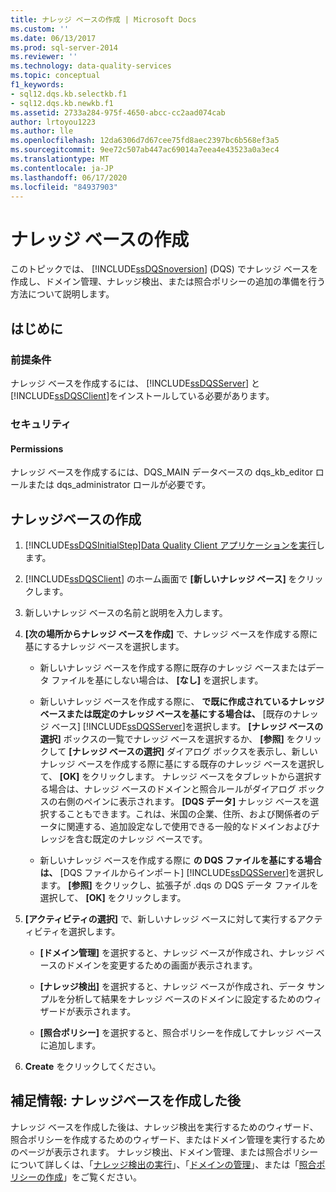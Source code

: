 ```yaml
---
title: ナレッジ ベースの作成 | Microsoft Docs
ms.custom: ''
ms.date: 06/13/2017
ms.prod: sql-server-2014
ms.reviewer: ''
ms.technology: data-quality-services
ms.topic: conceptual
f1_keywords:
- sql12.dqs.kb.selectkb.f1
- sql12.dqs.kb.newkb.f1
ms.assetid: 2733a284-975f-4650-abcc-cc2aad074cab
author: lrtoyou1223
ms.author: lle
ms.openlocfilehash: 12da6306d7d67cee75fd8aec2397bc6b568ef3a5
ms.sourcegitcommit: 9ee72c507ab447ac69014a7eea4e43523a0a3ec4
ms.translationtype: MT
ms.contentlocale: ja-JP
ms.lasthandoff: 06/17/2020
ms.locfileid: "84937903"
---
```

# <a name="create-a-knowledge-base"></a>ナレッジ ベースの作成
  このトピックでは、 [!INCLUDE[ssDQSnoversion](../includes/ssdqsnoversion-md.md)] (DQS) でナレッジ ベースを作成し、ドメイン管理、ナレッジ検出、または照合ポリシーの追加の準備を行う方法について説明します。  
  
##  <a name="before-you-begin"></a><a name="BeforeYouBegin"></a> はじめに  
  
###  <a name="prerequisites"></a><a name="Prerequisites"></a> 前提条件  
 ナレッジ ベースを作成するには、 [!INCLUDE[ssDQSServer](../includes/ssdqsserver-md.md)] と [!INCLUDE[ssDQSClient](../includes/ssdqsclient-md.md)]をインストールしている必要があります。  
  
###  <a name="security"></a><a name="Security"></a> セキュリティ  
  
####  <a name="permissions"></a><a name="Permissions"></a> Permissions  
 ナレッジ ベースを作成するには、DQS_MAIN データベースの dqs_kb_editor ロールまたは dqs_administrator ロールが必要です。  
  
##  <a name="create-a-knowledge-base"></a><a name="Createaknowledgebase"></a>ナレッジベースの作成  
  
1.  [!INCLUDE[ssDQSInitialStep](../includes/ssdqsinitialstep-md.md)][Data Quality Client アプリケーションを実行](../../2014/data-quality-services/run-the-data-quality-client-application.md)します。  
  
2.  [!INCLUDE[ssDQSClient](../includes/ssdqsclient-md.md)] のホーム画面で **[新しいナレッジ ベース]** をクリックします。  
  
3.  新しいナレッジ ベースの名前と説明を入力します。  
  
4.  **[次の場所からナレッジ ベースを作成]** で、ナレッジ ベースを作成する際に基にするナレッジ ベースを選択します。  
  
    -   新しいナレッジ ベースを作成する際に既存のナレッジ ベースまたはデータ ファイルを基にしない場合は、 **[なし]** を選択します。  
  
    -   新しいナレッジ ベースを作成する際に、 **で既に作成されているナレッジ ベースまたは既定のナレッジ ベースを基にする場合は、** [既存のナレッジ ベース] [!INCLUDE[ssDQSServer](../includes/ssdqsserver-md.md)]を選択します。 **[ナレッジ ベースの選択]** ボックスの一覧でナレッジ ベースを選択するか、 **[参照]** をクリックして **[ナレッジ ベースの選択]** ダイアログ ボックスを表示し、新しいナレッジ ベースを作成する際に基にする既存のナレッジ ベースを選択して、 **[OK]** をクリックします。 ナレッジ ベースをタブレットから選択する場合は、ナレッジ ベースのドメインと照合ルールがダイアログ ボックスの右側のペインに表示されます。 **[DQS データ]** ナレッジ ベースを選択することもできます。これは、米国の企業、住所、および関係者のデータに関連する、追加設定なしで使用できる一般的なドメインおよびナレッジを含む既定のナレッジ ベースです。  
  
    -   新しいナレッジ ベースを作成する際に **の DQS ファイルを基にする場合は、** [DQS ファイルからインポート] [!INCLUDE[ssDQSServer](../includes/ssdqsserver-md.md)]を選択します。 **[参照]** をクリックし、拡張子が .dqs の DQS データ ファイルを選択して、 **[OK]** をクリックします。  
  
5.  **[アクティビティの選択]** で、新しいナレッジ ベースに対して実行するアクティビティを選択します。  
  
    -   **[ドメイン管理]** を選択すると、ナレッジ ベースが作成され、ナレッジ ベースのドメインを変更するための画面が表示されます。  
  
    -   **[ナレッジ検出]** を選択すると、ナレッジ ベースが作成され、データ サンプルを分析して結果をナレッジ ベースのドメインに設定するためのウィザードが表示されます。  
  
    -   **[照合ポリシー]** を選択すると、照合ポリシーを作成してナレッジ ベースに追加します。  
  
6.  **Create** をクリックしてください。  
  
##  <a name="follow-up-after-creating-a-knowledge-base"></a><a name="FollowUp"></a>補足情報: ナレッジベースを作成した後  
 ナレッジ ベースを作成した後は、ナレッジ検出を実行するためのウィザード、照合ポリシーを作成するためのウィザード、またはドメイン管理を実行するためのページが表示されます。 ナレッジ検出、ドメイン管理、または照合ポリシーについて詳しくは、「[ナレッジ検出の実行](../../2014/data-quality-services/perform-knowledge-discovery.md)」、「[ドメインの管理](../../2014/data-quality-services/managing-a-domain.md)」、または「[照合ポリシーの作成](../../2014/data-quality-services/create-a-matching-policy.md)」をご覧ください。  
  
  
